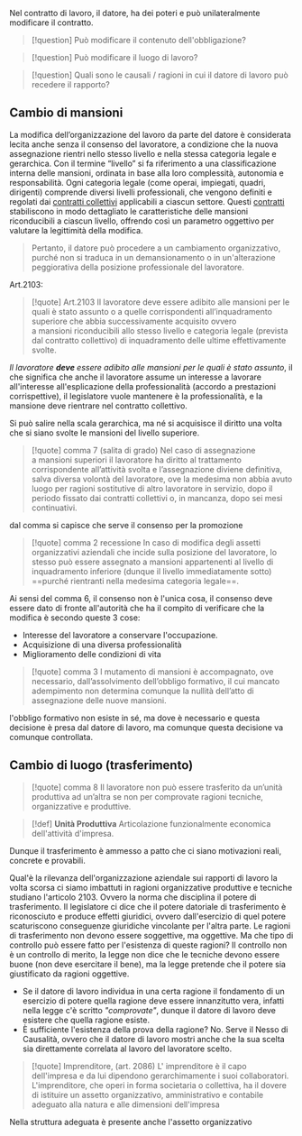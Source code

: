 Nel contratto di lavoro, il datore, ha dei poteri e può unilateralmente modificare il contratto.
>[!question] Può modificare il contenuto dell'obbligazione? 
>

>[!question] Può modificare il luogo di lavoro? 

>[!question] Quali sono le causali / ragioni in cui il datore di lavoro può recedere il rapporto?

## Cambio di mansioni

La modifica dell’organizzazione del lavoro da parte del datore è considerata lecita anche senza il consenso del lavoratore, a condizione che la nuova assegnazione rientri nello stesso livello e nella stessa categoria legale e gerarchica. 
Con il termine “livello” si fa riferimento a una classificazione interna delle mansioni, ordinata in base alla loro complessità, autonomia e responsabilità. 
Ogni categoria legale (come operai, impiegati, quadri, dirigenti) comprende diversi livelli professionali, che vengono definiti e regolati dai [contratti collettivi](Potere%20Disciplinare#Contratto%20Collettivo) applicabili a ciascun settore. 
Questi [contratti](Contratto) stabiliscono in modo dettagliato le caratteristiche delle mansioni riconducibili a ciascun livello, offrendo così un parametro oggettivo per valutare la legittimità della modifica. 
> Pertanto, il datore può procedere a un cambiamento organizzativo, purché non si traduca in un demansionamento o in un'alterazione peggiorativa della posizione professionale del lavoratore.

Art.2103:
>[!quote] Art.2103
>Il lavoratore deve essere adibito alle mansioni per le quali è stato assunto o a quelle corrispondenti all’inquadramento superiore che abbia successivamente acquisito ovvero a mansioni riconducibili allo stesso livello e categoria legale (prevista dal contratto collettivo) di inquadramento delle ultime effettivamente svolte.

_Il lavoratore **deve** essere adibito alle mansioni per le quali è stato assunto_, il che significa che anche il lavoratore assume un interesse a lavorare all'interesse all'esplicazione della professionalità (accordo a prestazioni corrispettive), il legislatore vuole mantenere è la professionalità, e la mansione deve rientrare nel contratto collettivo.

Si può salire nella scala gerarchica, ma né si acquisisce il diritto una volta che si siano svolte le mansioni del livello superiore.

>[!quote] comma 7 (salita di grado)
>Nel caso di assegnazione a mansioni superiori il lavoratore ha diritto al trattamento corrispondente all’attività svolta e l’assegnazione diviene definitiva, salva diversa volontà del lavoratore, ove la medesima non abbia avuto luogo per ragioni sostitutive di altro lavoratore in servizio, dopo il periodo fissato dai contratti collettivi o, in mancanza, dopo sei mesi continuativi.

dal comma si capisce che serve il consenso per la promozione

>[!quote] comma 2 recessione
>In caso di modifica degli assetti organizzativi aziendali che incide sulla posizione del lavoratore, lo stesso può essere assegnato a mansioni appartenenti al livello di inquadramento inferiore (dunque il livello immediatamente sotto) ==purché rientranti nella medesima categoria legale==.

Ai sensi del comma 6, il consenso non è l'unica cosa, il consenso deve essere dato di fronte all'autorità che ha il compito di verificare che la modifica è secondo queste 3 cose:
- Interesse del lavoratore  a conservare l'occupazione.
- Acquisizione di una diversa professionalità
- Miglioramento delle condizioni di vita

>[!quote] comma 3
>l mutamento di mansioni è accompagnato, ove necessario, dall’assolvimento dell’obbligo formativo, il cui mancato adempimento non determina comunque la nullità dell’atto di assegnazione delle nuove mansioni.

l'obbligo formativo non esiste in sé, ma dove è necessario e questa decisione è presa dal datore di lavoro, ma comunque questa decisione va comunque controllata.

## Cambio di luogo (trasferimento)

>[!quote] comma 8
>Il lavoratore non può essere trasferito da un’unità produttiva ad un’altra se non per comprovate ragioni tecniche, organizzative e produttive.

>[!def] **Unità Produttiva**
> Articolazione funzionalmente economica dell'attività d'impresa.

Dunque il trasferimento è ammesso a patto che ci siano motivazioni reali, concrete e provabili.

Qual'è la rilevanza dell'organizzazione aziendale sui rapporti di lavoro
la volta scorsa ci siamo imbattuti in ragioni organizzative produttive e tecniche studiano l'articolo 2103. Ovvero la norma che disciplina il potere di trasferimento.
Il legislatore ci dice che il potere datoriale di trasferimento è riconosciuto e produce effetti giuridici, ovvero dall'esercizio di quel potere scaturiscono conseguenze giuridiche vincolante per l'altra parte.
Le ragioni di trasferimento non devono essere soggettive, ma oggettive.
Ma che tipo di controllo può essere fatto per l'esistenza di queste ragioni?
Il controllo non è un controllo di merito, la legge non dice che le tecniche devono essere buone (non deve esercitare il bene), ma la legge pretende che il potere sia giustificato da ragioni oggettive.
- Se il datore di lavoro individua in una certa ragione il fondamento di un esercizio di potere quella ragione deve essere innanzitutto vera, infatti nella legge c'è scritto _"comprovate"_, dunque il datore di lavoro deve esistere che quella ragione esiste.
- È sufficiente l'esistenza della prova della ragione?
  No. Serve il Nesso di Causalità, ovvero che il datore di lavoro mostri anche che la sua scelta sia direttamente correlata al lavoro del lavoratore scelto. 

>[!quote] Imprenditore, (art. 2086)
> L' imprenditore è il capo dell'impresa e da lui dipendono gerarchimamente i suoi collaboratori.
>L'imprenditore, che operi in forma societaria o collettiva, ha il dovere di istituire un assetto organizzativo, amministrativo e contabile adeguato alla natura e alle dimensioni dell'impresa

Nella struttura adeguata è presente anche l'assetto organizzativo 